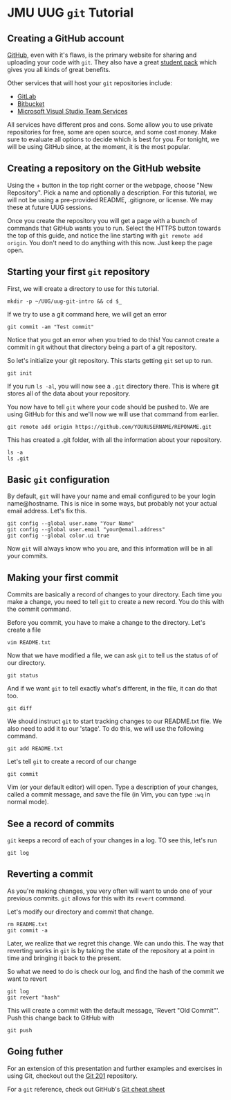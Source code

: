 # JMU UUG `git` Tutorial

## Creating a GitHub account

[GitHub](https://github.com), even with it's flaws, is the primary website for
sharing and uploading your code with `git`. They also have a great
[student pack](https://education.github.com/pack) which gives you all kinds of
great benefits.

Other services that will host your `git` repositories include:

 - [GitLab](https://gitlab.com)
 - [Bitbucket](https://bitbucket.org)
 - [Microsoft Visual Studio Team Services](https://visualstudio.microsoft.com/team-services/)

All services have different pros and cons. Some allow you to use private
repositories for free, some are open source, and some cost money. Make sure to
evaluate all options to decide which is best for you. For tonight, we will be
using GitHub since, at the moment, it is the most popular.

## Creating a repository on the GitHub website

Using the + button in the top right corner or the webpage, choose
"New Repository". Pick a name and optionally a description. For this tutorial,
we will not be using a pre-provided README, .gitignore, or license. We may these
at future UUG sessions.

Once you create the repository you will get a page with a bunch of commands
that GitHub wants you to run. Select the HTTPS button towards the top of this
guide, and notice the line starting with `git remote add origin`. You don't need
to do anything with this now. Just keep the page open.

## Starting your first `git` repository

First, we will create a directory to use for this tutorial.

    mkdir -p ~/UUG/uug-git-intro && cd $_

If we try to use a git command here, we will get an error

    git commit -am "Test commit"

Notice that you got an error when you tried to do this! You cannot create a
commit in git without that directory being a part of a git repository.

So let's initialize your git repository. This starts getting `git` set up to
run.

    git init

If you run `ls -al`, you will now see a `.git` directory there. This is where
git stores all of the data about your repository.

You now have to tell `git` where your code should be pushed to. We are using
GitHub for this and we'll now we will use that command from earlier.

    git remote add origin https://github.com/YOURUSERNAME/REPONAME.git

This has created a .git folder, with all the information about your
repository.

    ls -a
    ls .git

## Basic `git` configuration

By default, `git` will have your name and email configured to be your login
name@hostname. This is nice in some ways, but probably not your actual
email address. Let's fix this.

    git config --global user.name "Your Name"
    git config --global user.email "your@email.address"
    git config --global color.ui true

Now `git` will always know who you are, and this information will be in all
your commits.

## Making your first commit

Commits are basically a record of changes to your directory. Each time you
make a change, you need to tell `git` to create a new record. You do this
with the commit command.

Before you commit, you have to make a change to the directory. Let's create
a file

    vim README.txt

Now that we have modified a file, we can ask `git` to tell us the status of
of our directory.

    git status

And if we want `git` to tell exactly what's different, in the file, it can do
that too.

    git diff

We should instruct `git` to start tracking changes to our README.txt file. We
also need to add it to our 'stage'. To do this, we will use the following
command.

    git add README.txt

Let's tell `git` to create a record of our change

    git commit

Vim (or your default editor) will open. Type a description of your changes,
called a commit message, and save the file (in Vim, you can type `:wq` in
normal mode).

## See a record of commits

`git` keeps a record of each of your changes in a log. TO see this, let's run

    git log

## Reverting a commit

As you're making changes, you very often will want to undo one of your previous
commits. `git` allows for this with its `revert` command.

Let's modify our directory and commit that change.

    rm README.txt
    git commit -a

Later, we realize that we regret this change. We can undo this. The way that
reverting works in `git` is by taking the state of the repository at a point in
time and bringing it back to the present.

So what we need to do is check our log, and find the hash of the commit we want
to revert

    git log
    git revert "hash"

This will create a commit with the default message, 'Revert "Old Commit"'. Push
this change back to GitHub with

    git push

## Going futher

For an extension of this presentation and further examples and exercises in
using Git, checkout out the [Git 201](https://github.com/jmunixusers/git-201)
repository.

For a `git` reference, check out GitHub's
[Git cheat sheet](https://services.github.com/on-demand/downloads/github-git-cheat-sheet.pdf)
